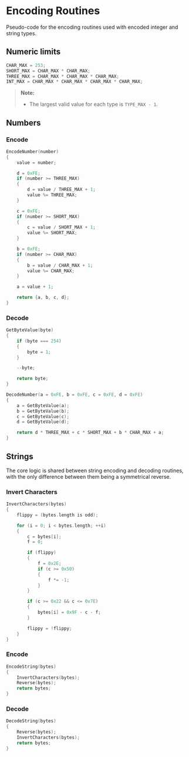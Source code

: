 # Encoding Routines
Pseudo-code for the encoding routines used with encoded integer and string types.

## Numeric limits
```c
CHAR_MAX = 253;
SHORT_MAX = CHAR_MAX * CHAR_MAX;
THREE_MAX = CHAR_MAX * CHAR_MAX * CHAR_MAX;
INT_MAX = CHAR_MAX * CHAR_MAX * CHAR_MAX * CHAR_MAX;
```

> **Note:**
>  - The largest valid value for each type is `TYPE_MAX - 1`.

## Numbers

### Encode
```c
EncodeNumber(number)
{
    value = number;

    d = 0xFE;
    if (number >= THREE_MAX)
    {
        d = value / THREE_MAX + 1;
        value %= THREE_MAX;
    }

    c = 0xFE;
    if (number >= SHORT_MAX)
    {
        c = value / SHORT_MAX + 1;
        value %= SHORT_MAX;
    }

    b = 0xFE;
    if (number >= CHAR_MAX)
    {
        b = value / CHAR_MAX + 1;
        value %= CHAR_MAX;
    }

    a = value + 1;

    return {a, b, c, d};
}
```

### Decode
```c
GetByteValue(byte)
{
    if (byte === 254)
    {
        byte = 1;
    }

    --byte;

    return byte;
}

DecodeNumber(a = 0xFE, b = 0xFE, c = 0xFE, d = 0xFE)
{
    a = GetByteValue(a);
    b = GetByteValue(b);
    c = GetByteValue(c);
    d = GetByteValue(d);

    return d * THREE_MAX + c * SHORT_MAX + b * CHAR_MAX + a;
}
```

## Strings
The core logic is shared between string encoding and decoding routines, with the only difference between them being a symmetrical reverse.

### Invert Characters
```c
InvertCharacters(bytes)
{
    flippy = (bytes.length is odd);

    for (i = 0; i < bytes.length; ++i)
    {
        c = bytes[i];
        f = 0;

        if (flippy)
        {
            f = 0x2E;
            if (c >= 0x50)
            {
                f *= -1;
            }
        }

        if (c >= 0x22 && c <= 0x7E)
        {
            bytes[i] = 0x9F - c - f;
        }

        flippy = !flippy;
    }
}
```

### Encode
```c
EncodeString(bytes)
{
    InvertCharacters(bytes);
    Reverse(bytes);
    return bytes;
}
```

### Decode
```c
DecodeString(bytes)
{
    Reverse(bytes);
    InvertCharacters(bytes);
    return bytes;
}

```